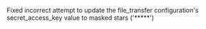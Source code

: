 Fixed incorrect attempt to update the file_transfer configuration's secret_access_key value to masked stars ('*****')
